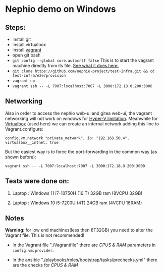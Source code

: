 # Nephio demo on Windows

## Steps:
- install git
- install virtualbox
- install [vagrant](https://developer.hashicorp.com/vagrant/docs/installation)
- open git bash
- `git config --global core.autocrlf false` This is to start the vagrant machine directly from its file. [See what it does here.](https://stackoverflow.com/questions/68264886/what-is-the-correct-core-autocrlf-setting-i-should-use/68265163#68265163)
- `git clone https://github.com/nephio-project/test-infra.git && cd test-infra/e2e/provision`
- `vagrant up`
- `vagrant ssh -- -L 7007:localhost:7007 -L 3000:172.18.0.200:3000`

## Networking

Also in order to access the nephio web-ui and gitea web-ui, the vagrant networking will not work on windows for [Hyper-V limitation](https://developer.hashicorp.com/vagrant/docs/providers/hyperv/limitations#limited-networking). 
Meanwhile for [Virtualbox](https://developer.hashicorp.com/vagrant/docs/providers/virtualbox/networking#virtualbox-nic-type) (used here) we can create an internal network adding this line to Vagrant.configure: 

`config.vm.network "private_network", ip: "192.168.50.4", virtualbox__intnet: true`

But the easiest way is to force the port-forwarding in the common way (as shown before):

`vagrant ssh -- -L 7007:localhost:7007 -L 3000:172.18.0.200:3000`

## Tests were done on:

1. Laptop : Windows 11 i7-10750H (16 T) 32GB ram (8VCPU 32GB)

2. Laptop : Windows 10 i5-7200U (4T) 24GB ram (4VCPU 16RAM)

## Notes

**Warning**: for low end machines(less then 8T32GB) you need to alter the Vagrant file. This is not recommended!

- In the Vagrant file "./Vagrantfile" there are *CPUS & RAM* parameters in `config.vm.provider`.

- In the ansible "./playbooks/roles/bootstrap/tasks/prechecks.yml" there are the checks for *CPUS & RAM*
